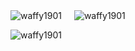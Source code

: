 <div style="display: flex; align-items: flex-start;">
  <img src="https://github-readme-stats.vercel.app/api?username=waffy1901&show_icons=true&locale=en&theme=vue-dark&show" alt="waffy1901" style="margin-right: 20px;" />
  <img src="https://github-readme-stats.vercel.app/api/top-langs?username=waffy1901&show_icons=true&locale=en&layout=compact&theme=vue-dark&show" alt="waffy1901" />
</div>
<p>
  <img align="center" src="https://github-readme-streak-stats.herokuapp.com/?user=waffy1901&&theme=vue-dark&show" alt="waffy1901" />
</p>
